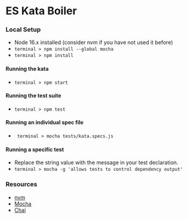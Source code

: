 # ES Kata Boiler

### Local Setup
- Node 16.x installed (consider nvm if you have not used it before)
- ``` terminal > npm install --global mocha ```
- ``` terminal > npm install ```

#### Running the kata
- ``` terminal > npm start ```

#### Running the test suite
- ``` terminal > npm test ```

#### Running an individual spec file
- ``` terminal > mocha tests/kata.specs.js```

#### Running a specific test
- Replace the string value with the message in your test declaration.
- ``` terminal > mocha -g 'allows tests to control dependency output' ```

### Resources
- [nvm](https://github.com/nvm-sh/nvm)
- [Mocha](https://mochajs.org/)
- [Chai](https://www.chaijs.com/)
